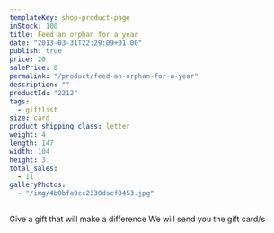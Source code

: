 ```yaml
---
templateKey: shop-product-page
inStock: 100
title: Feed an orphan for a year
date: "2013-03-31T22:29:09+01:00"
publish: true
price: 20
salePrice: 0
permalink: "/product/feed-an-orphan-for-a-year"
description: ""
productId: "2212"
tags:
  - giftlist
size: card
product_shipping_class: letter
weight: 4
length: 147
width: 104
height: 3
total_sales:
  - 11
galleryPhotos:
  - "/img/4b0bfa9cc2330dscf0453.jpg"
---
```


Give a gift that will make a difference We will send you the gift card/s
